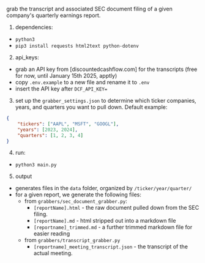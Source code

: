 grab the transcript and associated SEC document filing of a given company's quarterly earnings report.

1. dependencies:
- `python3`
- `pip3 install requests html2text python-dotenv`

2. api_keys:
- grab an API key from [discountedcashflow.com] for the transcripts (free for now, until January 15th 2025, apptly)
- copy `.env.example` to a new file and rename it to `.env`
- insert the API key after `DCF_API_KEY=`

3. set up the `grabber_settings.json` to determine which ticker companies, years, and quarters you want to pull down. Default example:

```json
{
    "tickers": ["AAPL", "MSFT", "GOOGL"],
    "years": [2023, 2024],
    "quarters": [1, 2, 3, 4]
}
```
4. run:
- `python3 main.py`

5. output
- generates files in the `data` folder, organized by `/ticker/year/quarter/`
- for a given report, we generate the following files:
    - from `grabbers/sec_document_grabber.py`:
        - `[reportName].html` - the raw document pulled down from the SEC filing.
        - `[reportName].md` - html stripped out into a markdown file
        - `[reportname]_trimmed.md` - a further trimmed markdown file for easier reading
    - from `grabbers/transcript_grabber.py`
        - `[reportname]_meeting_transcript.json` - the transcript of the actual meeting. 